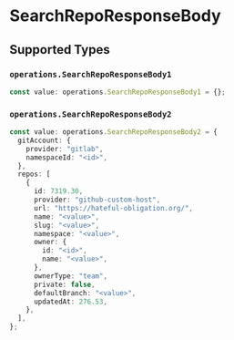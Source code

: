 # SearchRepoResponseBody


## Supported Types

### `operations.SearchRepoResponseBody1`

```typescript
const value: operations.SearchRepoResponseBody1 = {};
```

### `operations.SearchRepoResponseBody2`

```typescript
const value: operations.SearchRepoResponseBody2 = {
  gitAccount: {
    provider: "gitlab",
    namespaceId: "<id>",
  },
  repos: [
    {
      id: 7319.30,
      provider: "github-custom-host",
      url: "https://hateful-obligation.org/",
      name: "<value>",
      slug: "<value>",
      namespace: "<value>",
      owner: {
        id: "<id>",
        name: "<value>",
      },
      ownerType: "team",
      private: false,
      defaultBranch: "<value>",
      updatedAt: 276.53,
    },
  ],
};
```

